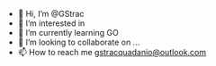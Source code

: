 - 👋 Hi, I’m @GStrac
- 👀 I’m interested in 
- 🌱 I’m currently learning GO
- 💞️ I’m looking to collaborate on ...
- 📫 How to reach me gstracquadanio@outlook.com

<!---
GStrac/GStrac is a ✨ special ✨ repository because its `README.md` (this file) appears on your GitHub profile.
You can click the Preview link to take a look at your changes.
--->

